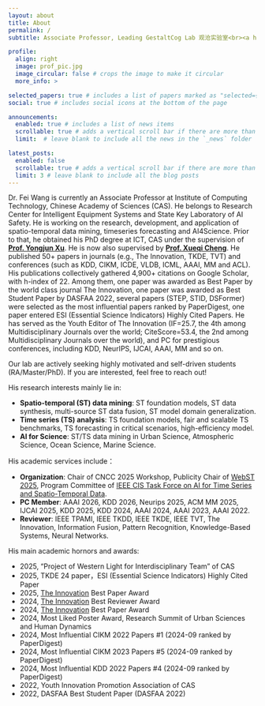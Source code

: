 ```yaml
---
layout: about
title: About
permalink: /
subtitle: Associate Professor, Leading GestaltCog Lab 观沧实验室<br><a href="https://www.ict.ac.cn/">Institute of Computing Technology, Chinese Academy of Sciences</a>.

profile:
  align: right
  image: prof_pic.jpg
  image_circular: false # crops the image to make it circular
  more_info: >

selected_papers: true # includes a list of papers marked as "selected={true}"
social: true # includes social icons at the bottom of the page

announcements:
  enabled: true # includes a list of news items
  scrollable: true # adds a vertical scroll bar if there are more than 3 news items
  limit:  # leave blank to include all the news in the `_news` folder

latest_posts:
  enabled: false
  scrollable: true # adds a vertical scroll bar if there are more than 3 new posts items
  limit: 3 # leave blank to include all the blog posts
---
```


Dr. Fei Wang is currently an Associate Professor at Institute of Computing Technology, Chinese Academy of Sciences (CAS). He belongs to Research Center for Intelligent Equipment Systems and State Key Laboratory of AI Safety. He is working on the research, development, and application of spatio-temporal data mining, timeseries forecasting and AI4Science. Prior to that, he obtained his PhD degree at ICT, CAS under the supervision of [**Prof. Yongjun Xu**](https://scholar.google.com/citations?user=l34KxTYAAAAJ&hl=zh-CN). He is now also supervised by [**Prof. Xueqi Cheng**](https://scholar.google.com.hk/citations?user=hY8aLqAAAAAJ&hl=zh-CN). He published 50+ papers in journals (e.g., The Innovation, TKDE, TVT) and conferences (such as KDD, CIKM, ICDE, VLDB, ICML, AAAI, MM and ACL). His publications collectively gathered 4,900+ citations on Google Scholar, with h-index of 22. Among them, one paper was awarded as Best Paper by the world class journal The Innovation, one paper was awarded as Best Student Paper by DASFAA 2022, several papers (STEP, STID, DSFormer) were selected as the most influential papers ranked by PaperDigest, one paper entered ESI (Essential Science Indicators) Highly Cited Papers. He has served as the Youth Editor of The Innovation (IF=25.7, the 4th among Multidisciplinary Journals over the world; CiteScore=53.4, the 2nd among Multidisciplinary Journals over the world), and PC for prestigious conferences, including KDD, NeurIPS, IJCAI, AAAI, MM and so on.

Our lab are actively seeking highly motivated and self-driven students (RA/Master/PhD). If you are interested, feel free to reach out!

His research interests mainly lie in:
* **Spatio-temporal (ST) data mining**: ST foundation models, ST data synthesis, multi-source ST data fusion, ST model domain generalization.
* **Time series (TS) analysis**: TS foundation models, fair and scalable TS benchmarks, TS forecasting in critical scenarios, high-efficiency model.
* **AI for Science**: ST/TS data mining in Urban Science, Atmospheric Science, Ocean Science, Marine Science. 

His academic services include：
* **Organization**: Chair of CNCC 2025 Workshop, Publicity Chair of [WebST 2025](https://webst2025.netlify.app/organizer), Program Committee of [IEEE CIS Task Force on AI for Time Series and Spatio-Temporal Data](https://cis.taskforce.ieee.org/ai4tst/).
* **PC Member**: AAAI 2026, KDD 2026, Neurips 2025, ACM MM 2025, IJCAI 2025, KDD 2025, KDD 2024, AAAI 2024, AAAI 2023, AAAI 2022.
* **Reviewer**: IEEE TPAMI, IEEE TKDD, IEEE TKDE, IEEE TVT, The Innovation, Information Fusion, Pattern Recognition, Knowledge-Based Systems, Neural Networks.

His main academic hornors and awards:
* 2025, “Project of Western Light for Interdisciplinary Team” of CAS
* 2025, TKDE 24 paper，ESI (Essential Science Indicators) Highly Cited Paper 
* 2025, [The Innovation](https://www.cell.com/the-innovation/home) Best Paper Award
* 2024, [The Innovation](https://www.cell.com/the-innovation/home) Best Reviewer Award
* 2024, [The Innovation](https://www.cell.com/the-innovation/home) Best Paper Award
* 2024, Most Liked Poster Award, Research Summit of Urban Sciences and Human Dynamics
* 2024, Most Influential CIKM 2022 Papers #1 (2024-09 ranked by PaperDigest)
* 2024, Most Influential CIKM 2023 Papers #5 (2024-09 ranked by PaperDigest)
* 2024, Most Influential KDD 2022 Papers #4 (2024-09 ranked by PaperDigest)
* 2022, Youth Innovation Promotion Association of CAS
* 2022, DASFAA Best Student Paper (DASFAA 2022)

